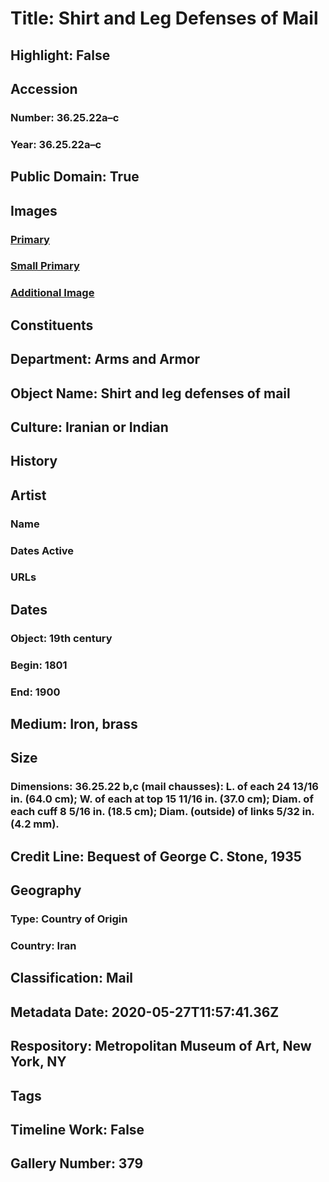 # Title: Shirt and Leg Defenses of Mail
## Highlight: False
## Accession
### Number: 36.25.22a–c
### Year: 36.25.22a–c
## Public Domain: True
## Images
### [Primary](https://images.metmuseum.org/CRDImages/aa/original/DP147307.jpg)
### [Small Primary](https://images.metmuseum.org/CRDImages/aa/web-large/DP147307.jpg)
### [Additional Image](https://images.metmuseum.org/CRDImages/aa/original/DP147306.jpg)
## Constituents
## Department: Arms and Armor
## Object Name: Shirt and leg defenses of mail
## Culture: Iranian or Indian
## History
## Artist
### Name
### Dates Active
### URLs
## Dates
### Object: 19th century
### Begin: 1801
### End: 1900
## Medium: Iron, brass
## Size
### Dimensions: 36.25.22 b,c (mail chausses): L. of each 24 13/16 in. (64.0 cm); W. of each at top 15 11/16 in. (37.0 cm); Diam. of each cuff 8 5/16 in. (18.5 cm); Diam. (outside) of links 5/32 in. (4.2 mm).
## Credit Line: Bequest of George C. Stone, 1935
## Geography
### Type: Country of Origin
### Country: Iran
## Classification: Mail
## Metadata Date: 2020-05-27T11:57:41.36Z
## Respository: Metropolitan Museum of Art, New York, NY
## Tags
## Timeline Work: False
## Gallery Number: 379